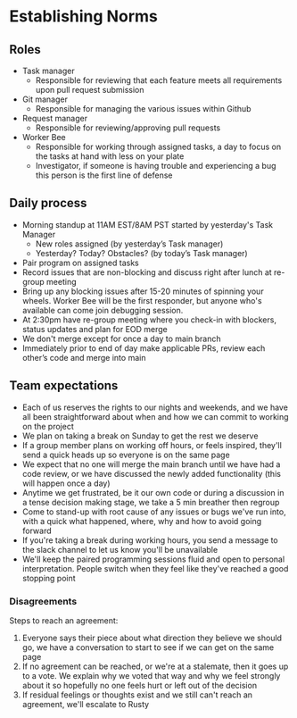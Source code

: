 # Establishing Norms

## Roles
* Task manager
  - Responsible for reviewing that each feature meets all requirements upon pull request submission
* Git manager
  - Responsible for managing the various issues within Github
* Request manager
  - Responsible for reviewing/approving pull requests
* Worker Bee
  - Responsible for working through assigned tasks, a day to focus on the tasks at hand with less on your plate
  - Investigator, if someone is having trouble and experiencing a bug this person is the first line of defense

## Daily process
* Morning standup at 11AM EST/8AM PST started by yesterday's Task Manager 
  - New roles assigned (by yesterday’s Task manager)
  - Yesterday? Today? Obstacles? (by today’s Task manager)
* Pair program on assigned tasks
* Record issues that are non-blocking and discuss right after lunch at re-group meeting
* Bring up any blocking issues after 15-20 minutes of spinning your wheels. Worker Bee will be the first responder, but anyone who's available can come join debugging session.
* At 2:30pm have re-group meeting where you check-in with blockers, status updates and plan for EOD merge
* We don't merge except for once a day to main branch
* Immediately prior to end of day make applicable PRs, review each other’s code and merge into main


## Team expectations
* Each of us reserves the rights to our nights and weekends, and we have all been straightforward about when and how we can commit to working on the project
* We plan on taking a break on Sunday to get the rest we deserve
* If a group member plans on working off hours, or feels inspired, they'll send a quick heads up so everyone is on the same page
* We expect that no one will merge the main branch until we have had a code review, or we have discussed the newly added functionality (this will happen once a day)
* Anytime we get frustrated, be it our own code or during a discussion in a tense decision making stage, we take a 5 min breather then regroup
* Come to stand-up with root cause of any issues or bugs we've run into, with a quick what happened, where, why and how to avoid going forward
* If you're taking a break during working hours, you send a message to the slack channel to let us know you'll be unavailable
* We'll keep the paired programming sessions fluid and open to personal interpretation. People switch when they feel like they've reached a good stopping point

### Disagreements
Steps to reach an agreement: 
1. Everyone says their piece about what direction they believe we should go, we have a conversation to start to see if we can get on the same page
2. If no agreement can be reached, or we're at a stalemate, then it goes up to a vote. We explain why we voted that way and why we feel strongly about it so hopefully no one feels hurt or left out of the decision
3. If residual feelings or thoughts exist and we still can't reach an agreement, we'll escalate to Rusty




